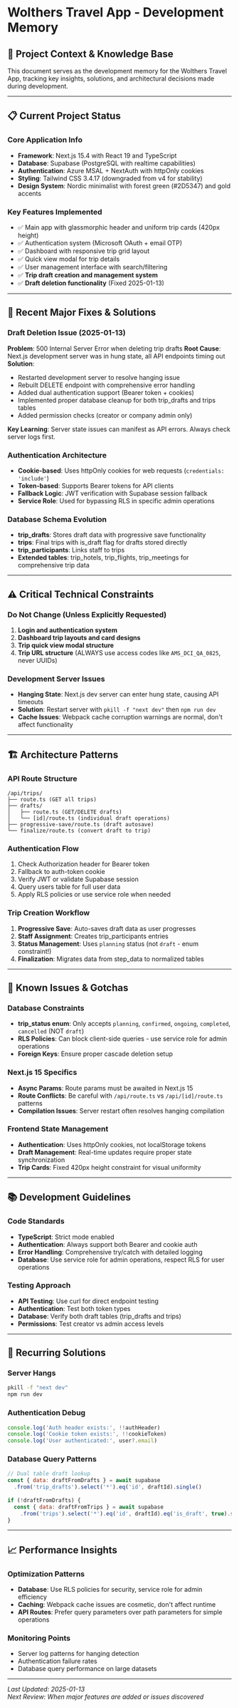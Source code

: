 # Wolthers Travel App - Development Memory

## 🧠 Project Context & Knowledge Base

This document serves as the development memory for the Wolthers Travel App, tracking key insights, solutions, and architectural decisions made during development.

---

## 📋 Current Project Status

### Core Application Info
- **Framework**: Next.js 15.4 with React 19 and TypeScript
- **Database**: Supabase (PostgreSQL with realtime capabilities)
- **Authentication**: Azure MSAL + NextAuth with httpOnly cookies
- **Styling**: Tailwind CSS 3.4.17 (downgraded from v4 for stability)
- **Design System**: Nordic minimalist with forest green (#2D5347) and gold accents

### Key Features Implemented
- ✅ Main app with glassmorphic header and uniform trip cards (420px height)
- ✅ Authentication system (Microsoft OAuth + email OTP)
- ✅ Dashboard with responsive trip grid layout
- ✅ Quick view modal for trip details
- ✅ User management interface with search/filtering
- ✅ **Trip draft creation and management system**
- ✅ **Draft deletion functionality** (Fixed 2025-01-13)

---

## 🔧 Recent Major Fixes & Solutions

### Draft Deletion Issue (2025-01-13)
**Problem**: 500 Internal Server Error when deleting trip drafts
**Root Cause**: Next.js development server was in hung state, all API endpoints timing out
**Solution**: 
- Restarted development server to resolve hanging issue
- Rebuilt DELETE endpoint with comprehensive error handling
- Added dual authentication support (Bearer token + cookies)
- Implemented proper database cleanup for both trip_drafts and trips tables
- Added permission checks (creator or company admin only)

**Key Learning**: Server state issues can manifest as API errors. Always check server logs first.

### Authentication Architecture
- **Cookie-based**: Uses httpOnly cookies for web requests (`credentials: 'include'`)
- **Token-based**: Supports Bearer tokens for API clients
- **Fallback Logic**: JWT verification with Supabase session fallback
- **Service Role**: Used for bypassing RLS in specific admin operations

### Database Schema Evolution
- **trip_drafts**: Stores draft data with progressive save functionality
- **trips**: Final trips with is_draft flag for drafts stored directly
- **trip_participants**: Links staff to trips
- **Extended tables**: trip_hotels, trip_flights, trip_meetings for comprehensive trip data

---

## ⚠️ Critical Technical Constraints

### Do Not Change (Unless Explicitly Requested)
1. **Login and authentication system**
2. **Dashboard trip layouts and card designs**  
3. **Trip quick view modal structure**
4. **Trip URL structure** (ALWAYS use access codes like `AMS_DCI_QA_0825`, never UUIDs)

### Development Server Issues
- **Hanging State**: Next.js dev server can enter hung state, causing API timeouts
- **Solution**: Restart server with `pkill -f "next dev"` then `npm run dev`
- **Cache Issues**: Webpack cache corruption warnings are normal, don't affect functionality

---

## 🏗️ Architecture Patterns

### API Route Structure
```
/api/trips/
├── route.ts (GET all trips)
├── drafts/
│   ├── route.ts (GET/DELETE drafts)
│   └── [id]/route.ts (individual draft operations)
├── progressive-save/route.ts (draft autosave)
└── finalize/route.ts (convert draft to trip)
```

### Authentication Flow
1. Check Authorization header for Bearer token
2. Fallback to auth-token cookie
3. Verify JWT or validate Supabase session
4. Query users table for full user data
5. Apply RLS policies or use service role when needed

### Trip Creation Workflow
1. **Progressive Save**: Auto-saves draft data as user progresses
2. **Staff Assignment**: Creates trip_participants entries
3. **Status Management**: Uses `planning` status (not `draft` - enum constraint!)
4. **Finalization**: Migrates data from step_data to normalized tables

---

## 🐛 Known Issues & Gotchas

### Database Constraints
- **trip_status enum**: Only accepts `planning`, `confirmed`, `ongoing`, `completed`, `cancelled` (NOT `draft`)
- **RLS Policies**: Can block client-side queries - use service role for admin operations
- **Foreign Keys**: Ensure proper cascade deletion setup

### Next.js 15 Specifics
- **Async Params**: Route params must be awaited in Next.js 15
- **Route Conflicts**: Be careful with `/api/route.ts` vs `/api/[id]/route.ts` patterns
- **Compilation Issues**: Server restart often resolves hanging compilation

### Frontend State Management
- **Authentication**: Uses httpOnly cookies, not localStorage tokens
- **Draft Management**: Real-time updates require proper state synchronization
- **Trip Cards**: Fixed 420px height constraint for visual uniformity

---

## 📚 Development Guidelines

### Code Standards
- **TypeScript**: Strict mode enabled
- **Authentication**: Always support both Bearer and cookie auth
- **Error Handling**: Comprehensive try/catch with detailed logging
- **Database**: Use service role for admin operations, respect RLS for user operations

### Testing Approach
- **API Testing**: Use curl for direct endpoint testing
- **Authentication**: Test both token types
- **Database**: Verify both draft tables (trip_drafts and trips)
- **Permissions**: Test creator vs admin access levels

---

## 🔄 Recurring Solutions

### Server Hangs
```bash
pkill -f "next dev"
npm run dev
```

### Authentication Debug
```javascript
console.log('Auth header exists:', !!authHeader)
console.log('Cookie token exists:', !!cookieToken)
console.log('User authenticated:', user?.email)
```

### Database Query Patterns
```javascript
// Dual table draft lookup
const { data: draftFromDrafts } = await supabase
  .from('trip_drafts').select('*').eq('id', draftId).single()
  
if (!draftFromDrafts) {
  const { data: draftFromTrips } = await supabase
    .from('trips').select('*').eq('id', draftId).eq('is_draft', true).single()
}
```

---

## 📈 Performance Insights

### Optimization Patterns
- **Database**: Use RLS policies for security, service role for admin efficiency
- **Caching**: Webpack cache issues are cosmetic, don't affect runtime
- **API Routes**: Prefer query parameters over path parameters for simple operations

### Monitoring Points
- Server log patterns for hanging detection
- Authentication failure rates
- Database query performance on large datasets

---

*Last Updated: 2025-01-13*  
*Next Review: When major features are added or issues discovered*